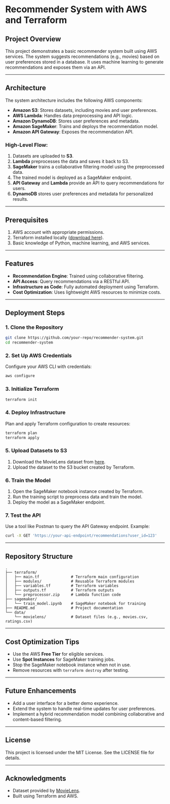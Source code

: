 # Recommender System with AWS and Terraform

## Project Overview
This project demonstrates a basic recommender system built using AWS services. The system suggests recommendations (e.g., movies) based on user preferences stored in a database. It uses machine learning to generate recommendations and exposes them via an API.

---

## Architecture
The system architecture includes the following AWS components:

- **Amazon S3**: Stores datasets, including movies and user preferences.
- **AWS Lambda**: Handles data preprocessing and API logic.
- **Amazon DynamoDB**: Stores user preferences and metadata.
- **Amazon SageMaker**: Trains and deploys the recommendation model.
- **Amazon API Gateway**: Exposes the recommendation API.

### High-Level Flow:
1. Datasets are uploaded to **S3**.
2. **Lambda** preprocesses the data and saves it back to S3.
3. **SageMaker** trains a collaborative filtering model using the preprocessed data.
4. The trained model is deployed as a SageMaker endpoint.
5. **API Gateway** and **Lambda** provide an API to query recommendations for users.
6. **DynamoDB** stores user preferences and metadata for personalized results.

---

## Prerequisites
1. AWS account with appropriate permissions.
2. Terraform installed locally ([download here](https://www.terraform.io/downloads)).
3. Basic knowledge of Python, machine learning, and AWS services.

---

## Features
- **Recommendation Engine**: Trained using collaborative filtering.
- **API Access**: Query recommendations via a RESTful API.
- **Infrastructure as Code**: Fully automated deployment using Terraform.
- **Cost Optimization**: Uses lightweight AWS resources to minimize costs.

---

## Deployment Steps

### 1. Clone the Repository
```bash
git clone https://github.com/your-repo/recommender-system.git
cd recommender-system
```

### 2. Set Up AWS Credentials
Configure your AWS CLI with credentials:
```bash
aws configure
```

### 3. Initialize Terraform
```bash
terraform init
```

### 4. Deploy Infrastructure
Plan and apply Terraform configuration to create resources:
```bash
terraform plan
terraform apply
```

### 5. Upload Datasets to S3
1. Download the MovieLens dataset from [here](https://grouplens.org/datasets/movielens/).
2. Upload the dataset to the S3 bucket created by Terraform.

### 6. Train the Model
1. Open the SageMaker notebook instance created by Terraform.
2. Run the training script to preprocess data and train the model.
3. Deploy the model as a SageMaker endpoint.

### 7. Test the API
Use a tool like Postman to query the API Gateway endpoint. Example:
```bash
curl -X GET 'https://your-api-endpoint/recommendations?user_id=123'
```

---

## Repository Structure
```
.
├── terraform/
│   ├── main.tf              # Terraform main configuration
│   ├── modules/             # Reusable Terraform modules
│   ├── variables.tf         # Terraform variables
│   ├── outputs.tf           # Terraform outputs
│   └── preprocessor.zip     # Lambda function code
├── sagemaker/
│   └── train_model.ipynb    # SageMaker notebook for training
├── README.md                # Project documentation
└── data/
    └── movielens/           # Dataset files (e.g., movies.csv, ratings.csv)
```

---

## Cost Optimization Tips
- Use the AWS **Free Tier** for eligible services.
- Use **Spot Instances** for SageMaker training jobs.
- Stop the SageMaker notebook instance when not in use.
- Remove resources with `terraform destroy` after testing.

---

## Future Enhancements
- Add a user interface for a better demo experience.
- Extend the system to handle real-time updates for user preferences.
- Implement a hybrid recommendation model combining collaborative and content-based filtering.

---

## License
This project is licensed under the MIT License. See the LICENSE file for details.

---

## Acknowledgments
- Dataset provided by [MovieLens](https://grouplens.org/datasets/movielens/).
- Built using Terraform and AWS.

